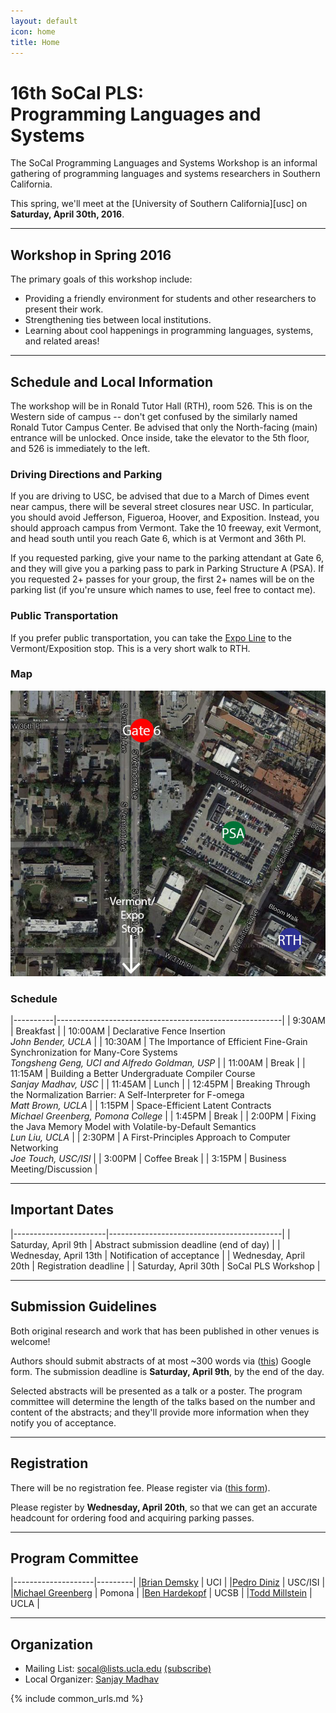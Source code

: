 ```yaml
---
layout: default
icon: home
title: Home
---
```


# 16th SoCal PLS: <br> Programming Languages and Systems

The SoCal Programming Languages and Systems Workshop is an informal gathering of
programming languages and systems researchers in Southern California.

This spring, we'll meet at the [University of Southern California][usc] on
**Saturday, April 30th, 2016**.

---

## Workshop in Spring 2016

The primary goals of this workshop include:

* Providing a friendly environment for students and other researchers to present
  their work.
* Strengthening ties between local institutions.
* Learning about cool happenings in programming languages, systems, and related
  areas!

---

## Schedule and Local Information

The workshop will be in Ronald Tutor Hall (RTH), room 526. This is on the Western side of campus -- don't get confused by the similarly named Ronald Tutor Campus Center. Be advised that only the North-facing (main) entrance will be unlocked. Once inside, take the elevator to the 5th floor, and 526 is immediately to the left.

### Driving Directions and Parking
If you are driving to USC, be advised that due to a March of Dimes event near campus, there will be several street closures near USC. In particular, you should avoid Jefferson, Figueroa, Hoover, and Exposition. Instead, you should approach campus from Vermont. Take the 10 freeway, exit Vermont, and head south until you reach Gate 6, which is at Vermont and 36th Pl.

If you requested parking, give your name to the parking attendant at Gate 6, and they will give you a parking pass to park in Parking Structure A (PSA). If you requested 2+ passes for your group, the first 2+ names will be on the parking list (if you're unsure which names to use, feel free to contact me).

### Public Transportation
If you prefer public transportation, you can take the [Expo Line](https://www.metro.net/projects/exposition/) to the Vermont/Exposition stop. This is a very short walk to RTH.

### Map
<img src="2016aprilmap.jpg">

### Schedule

|----------|--------------------------------------------------------|
| 9:30AM   | Breakfast                                              |
| 10:00AM  | Declarative Fence Insertion<br>*John Bender, UCLA*     |
| 10:30AM  | The Importance of Efficient Fine-Grain Synchronization for Many-Core Systems<br>*Tongsheng Geng, UCI and Alfredo Goldman, USP* |
| 11:00AM  | Break                                                  |
| 11:15AM  | Building a Better Undergraduate Compiler Course<br>*Sanjay Madhav, USC* |
| 11:45AM  | Lunch                                                  |
| 12:45PM  | Breaking Through the Normalization Barrier: A Self-Interpreter for F-omega<br>*Matt Brown, UCLA* |
| 1:15PM   | Space-Efficient Latent Contracts<br>*Michael Greenberg, Pomona College* |
| 1:45PM   | Break                                                  |
| 2:00PM   | Fixing the Java Memory Model with Volatile-by-Default Semantics<br>*Lun Liu, UCLA* |
| 2:30PM   | A First-Principles Approach to Computer Networking<br>*Joe Touch, USC/ISI* |
| 3:00PM   | Coffee Break                                           |
| 3:15PM   | Business Meeting/Discussion                            |

---

## Important Dates

|-----------------------|-------------------------------------------|
| Saturday, April 9th   | Abstract submission deadline (end of day) |
| Wednesday, April 13th | Notification of acceptance                |
| Wednesday, April 20th | Registration deadline                     |
| Saturday, April 30th  | SoCal PLS Workshop                        |

---

## Submission Guidelines

Both original research and work that has been published in other venues is
welcome!

Authors should submit abstracts of at most ~300 words via ([this](https://docs.google.com/forms/d/1SfidMAP8eHP8V1gFlninJflKH3Tvj2hNnpz0JB1ZxUY/viewform)) Google
form. The submission deadline is **Saturday, April 9th**, by the end of the day.

Selected abstracts will be presented as a talk or a poster. The program
committee will determine the length of the talks based on the number and content
of the abstracts; and they'll provide more information when they notify you of
acceptance.

---

## Registration

There will be no registration fee. Please register via ([this form](http://goo.gl/forms/AptCpvr9yE)).

Please register by **Wednesday, April 20th**, so that we can get an accurate
headcount for ordering food and acquiring parking passes.

---

## Program Committee

|--------------------|---------|
|[Brian Demsky](http://plrg.eecs.uci.edu/)               | UCI     |
|[Pedro Diniz](http://www.isi.edu/~pedro/)               | USC/ISI |
|[Michael Greenberg](http://www.cs.pomona.edu/~michael/) | Pomona  |
|[Ben Hardekopf](http://www.cs.ucsb.edu/~benh/)          | UCSB    |
|[Todd Millstein](http://web.cs.ucla.edu/~todd/)         | UCLA    |

---

## Organization

* Mailing List: socal@lists.ucla.edu
  [(subscribe)](http://lists.ucla.edu/cgi-bin/mailman/listinfo/socal)
* Local Organizer:
  [Sanjay Madhav](http://itp.usc.edu/faculty-staff/sanjay-madhav/)

{% include common_urls.md %}
